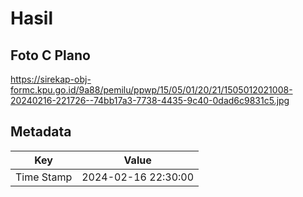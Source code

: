 # Hasil

## Foto C Plano

https://sirekap-obj-formc.kpu.go.id/9a88/pemilu/ppwp/15/05/01/20/21/1505012021008-20240216-221726--74bb17a3-7738-4435-9c40-0dad6c9831c5.jpg


## Metadata

| Key        | Value               |
| ---------- | ------------------- |
| Time Stamp | 2024-02-16 22:30:00 |



